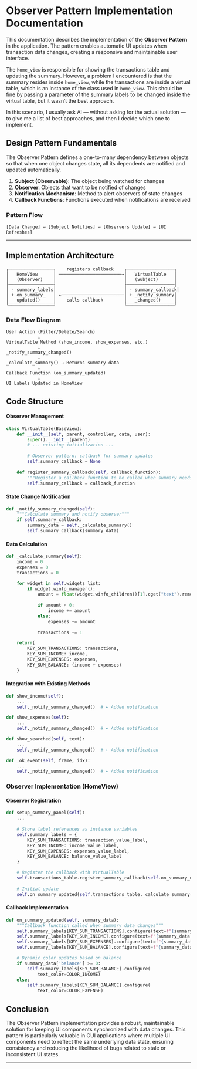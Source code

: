 # Observer Pattern Implementation Documentation

This documentation describes the implementation of the **Observer Pattern** in the application. The pattern enables automatic UI updates when transaction data changes, creating a responsive and maintainable user interface.

The `home_view` is responsible for showing the transactions table and updating the summary. However, a problem I encountered is that the summary resides inside `home_view`, while the transactions are inside a virtual table, which is an instance of the class used in `home_view`.
This should be fine by passing a parameter of the summary labels to be changed inside the virtual table, but it wasn’t the best approach.

In this scenario, I usually ask AI — without asking for the actual solution — to give me a list of best approaches, and then I decide which one to implement.



## Design Pattern Fundamentals


The Observer Pattern defines a one-to-many dependency between objects so that when one object changes state, all its dependents are notified and updated automatically.



1. **Subject (Observable)**: The object being watched for changes
2. **Observer**: Objects that want to be notified of changes
3. **Notification Mechanism**: Method to alert observers of state changes
4. **Callback Functions**: Functions executed when notifications are received

### Pattern Flow

```
[Data Change] → [Subject Notifies] → [Observers Update] → [UI Refreshes]
```

---

## Implementation Architecture



```
┌─────────────────┐    registers callback    ┌──────────────────┐
│   HomeView      │ ────────────────────────→│   VirtualTable   │
│   (Observer)    │                          │   (Subject)      │
├─────────────────┤                          ├──────────────────┤
│ - summary_labels│                          │ - summary_callback│
│ + on_summary_   │ ←────────────────────────│ + _notify_summary│
│   updated()     │    calls callback        │   _changed()     │
└─────────────────┘                          └──────────────────┘
```

### Data Flow Diagram

```
User Action (Filter/Delete/Search)
            ↓
VirtualTable Method (show_income, show_expenses, etc.)
            ↓
_notify_summary_changed()
            ↓
_calculate_summary() → Returns summary data
            ↓
Callback Function (on_summary_updated)
            ↓
UI Labels Updated in HomeView
```


## Code Structure



#### Observer Management
```python
class VirtualTable(BaseView):
    def __init__(self, parent, controller, data, user):
        super().__init__(parent)
        # ... existing initialization ...
        
        # Observer pattern: callback for summary updates
        self.summary_callback = None
        
    def register_summary_callback(self, callback_function):
        """Register a callback function to be called when summary needs updating"""
        self.summary_callback = callback_function
```

#### State Change Notification
```python
def _notify_summary_changed(self):
    """Calculate summary and notify observer"""
    if self.summary_callback:
        summary_data = self._calculate_summary()
        self.summary_callback(summary_data)
```

#### Data Calculation
```python
def _calculate_summary(self):
    income = 0
    expenses = 0
    transactions = 0

    for widget in self.widgets_list:
        if widget.winfo_manager():
            amount = float(widget.winfo_children()[1].cget("text").removesuffix(self.currency_sign))
            
            if amount > 0:
                income += amount
            else:
                expenses += amount
            
            transactions += 1

    return{
        KEY_SUM_TRANSACTIONS: transactions,
        KEY_SUM_INCOME: income,
        KEY_SUM_EXPENSES: expenses,
        KEY_SUM_BALANCE: (income + expenses)
    }
```

#### Integration with Existing Methods
```python
def show_income(self):
    ...
    self._notify_summary_changed()  # ← Added notification

def show_expenses(self):
    ...
    self._notify_summary_changed()  # ← Added notification

def show_searched(self, text):
    ...
    self._notify_summary_changed()  # ← Added notification

def _ok_event(self, frame, idx):
    ...
    self._notify_summary_changed()  # ← Added notification
```

### Observer Implementation (HomeView)

#### Observer Registration
```python
def setup_summary_panel(self):
    ...
    
    # Store label references as instance variables
    self.summary_labels = {
        KEY_SUM_TRANSACTIONS: transaction_value_label,
        KEY_SUM_INCOME: income_value_label,
        KEY_SUM_EXPENSES: expenses_value_label,
        KEY_SUM_BALANCE: balance_value_label
    }

    # Register the callback with VirtualTable
    self.transactions_table.register_summary_callback(self.on_summary_updated)
    
    # Initial update
    self.on_summary_updated(self.transactions_table._calculate_summary())
```

#### Callback Implementation
```python
def on_summary_updated(self, summary_data):
    """Callback function called when summary data changes"""
    self.summary_labels[KEY_SUM_TRANSACTIONS].configure(text=f"{summary_data[KEY_SUM_TRANSACTIONS]}")
    self.summary_labels[KEY_SUM_INCOME].configure(text=f"{summary_data[KEY_SUM_INCOME]:.2f}{self.currency_sign}")
    self.summary_labels[KEY_SUM_EXPENSES].configure(text=f"{summary_data[KEY_SUM_EXPENSES]:.2f}{self.currency_sign}")
    self.summary_labels[KEY_SUM_BALANCE].configure(text=f"{summary_data[KEY_SUM_BALANCE]:.2f}{self.currency_sign}")

    # Dynamic color updates based on balance
    if summary_data['balance'] >= 0:
        self.summary_labels[KEY_SUM_BALANCE].configure(
            text_color=COLOR_INCOME)
    else:
        self.summary_labels[KEY_SUM_BALANCE].configure(
            text_color=COLOR_EXPENSE)

```

## Conclusion

The Observer Pattern implementation provides a robust, maintainable solution for keeping UI components synchronized with data changes.  This pattern is particularly valuable in GUI applications where multiple UI components need to reflect the same underlying data state, ensuring consistency and reducing the likelihood of bugs related to stale or inconsistent UI states.

-------------
